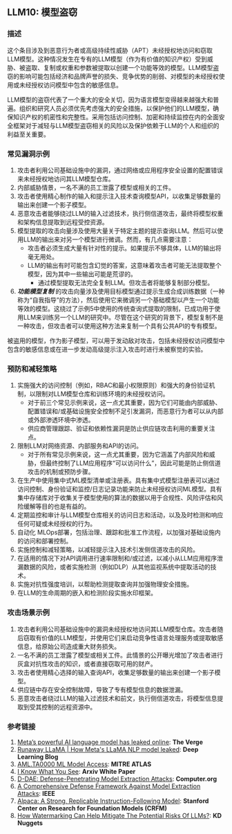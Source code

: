 ## LLM10: 模型盗窃

### 描述

这个条目涉及到恶意行为者或高级持续性威胁（APT）未经授权地访问和窃取LLM模型。这种情况发生在专有的LLM模型（作为有价值的知识产权）受到威胁、被盗取、复制或权重和参数被提取以创建一个功能等效的模型。LLM模型盗窃的影响可能包括经济和品牌声誉的损失、竞争优势的削弱、对模型的未经授权使用或未经授权访问模型中包含的敏感信息。

LLM模型的盗窃代表了一个重大的安全关切，因为语言模型变得越来越强大和普遍。组织和研究人员必须优先考虑强大的安全措施，以保护他们的LLM模型，确保知识产权的机密性和完整性。采用包括访问控制、加密和持续监控在内的全面安全框架对于减轻与LLM模型盗窃相关的风险以及保护依赖于LLM的个人和组织的利益至关重要。

### 常见漏洞示例

1. 攻击者利用公司基础设施中的漏洞，通过网络或应用程序安全设置的配置错误来未经授权地访问其LLM模型仓库。
2. 内部威胁情景，一名不满的员工泄露了模型或相关的工件。
3. 攻击者使用精心制作的输入和提示注入技术查询模型API，以收集足够数量的输出来创建一个影子模型。
4. 恶意攻击者能够绕过LLM的输入过滤技术，执行侧信道攻击，最终将模型权重和架构信息提取到远程受控资源。
5. 模型提取的攻击向量涉及使用大量关于特定主题的提示查询LLM。然后可以使用LLM的输出来对另一个模型进行微调。然而，有几点需要注意：
   - 攻击者必须生成大量有针对性的提示。如果提示不够具体，LLM的输出将毫无用处。
   - LLM的输出有时可能包含幻觉的答案，这意味着攻击者可能无法提取整个模型，因为其中一些输出可能是荒谬的。
     - 通过模型提取无法完全复制LLM。但攻击者将能够复制部分模型。
6. **_功能模型复制_** 的攻击向量涉及使用目标模型通过提示生成合成训练数据（一种称为“自我指导”的方法），然后使用它来微调另一个基础模型以产生一个功能等效的模型。这绕过了示例5中使用的传统查询式提取的限制，已成功用于使用LLM来训练另一个LLM的研究中。尽管在这个研究的背景下，模型复制不是一种攻击，但攻击者可以使用这种方法来复制一个具有公共API的专有模型。

被盗用的模型，作为影子模型，可以用于发动敌对攻击，包括未经授权访问模型中包含的敏感信息或在进一步发动高级提示注入攻击时进行未被察觉的实验。

### 预防和减轻策略

1. 实施强大的访问控制（例如，RBAC和最小权限原则）和强大的身份验证机制，以限制对LLM模型仓库和训练环境的未经授权访问。
   - 对于前三个常见示例来说，这一点尤其重要，因为它们可能由内部威胁、配置错误和/或基础设施安全控制不足引发漏洞，而恶意行为者可以从内部或外部渗透环境中渗透。
   - 供应商管理跟踪、验证和依赖性漏洞是防止供应链攻击利用的重要关注点。
2. 限制LLM对网络资源、内部服务和API的访问。
   - 对于所有常见示例来说，这一点尤其重要，因为它涵盖了内部风险和威胁，但最终控制了LLM应用程序“可以访问什么”，因此可能是防止侧信道攻击的机制或预防步骤。
3. 在生产中使用集中式ML模型清单或注册表。具有集中式模型注册表可以通过访问控制、身份验证和监控/日志记录功能来防止未经授权访问ML模型。具有集中存储库对于收集关于模型使用的算法的数据以用于合规性、风险评估和风险缓解等目的也是有益的。
4. 定期监控和审计与LLM模型仓库相关的访问日志和活动，以及及时检测和响应任何可疑或未经授权的行为。
5. 自动化 MLOps部署，包括治理、跟踪和批准工作流程，以加强对基础设施内的访问和部署控制。
6. 实施控制和减轻策略，以减轻提示注入技术引发侧信道攻击的风险。
7. 在适用的情况下对API调用进行速率限制和/或过滤，以减小从LLM应用程序泄漏数据的风险，或者实施检测（例如DLP）从其他监视系统中提取活动的技术。
8. 实施对抗性强度培训，以帮助检测提取查询并加强物理安全措施。
9. 在LLM的生命周期的嵌入和检测阶段实施水印框架。

### 攻击场景示例

1. 攻击者利用公司基础设施中的漏洞未经授权地访问其LLM模型仓库。攻击者随后窃取有价值的LLM模型，并使用它们来启动竞争性语言处理服务或提取敏感信息，给原始公司造成重大财务损失。
2. 一名不满的员工泄露了模型或相关工件。此情景的公开曝光增加了攻击者进行灰盒对抗性攻击的知识，或者直接窃取可用的财产。
3. 攻击者使用精心选择的输入查询API，收集足够数量的输出来创建一个影子模型。
4. 供应链中存在安全控制故障，导致了专有模型信息的数据泄漏。
5. 恶意攻击者绕过LLM的输入过滤技术和前文，执行侧信道攻击，将模型信息提取到受其控制的远程资源中。

### 参考链接

1. [Meta’s powerful AI language model has leaked online](https://www.theverge.com/2023/3/8/23629362/meta-ai-language-model-llama-leak-online-misuse): **The Verge**
2. [Runaway LLaMA | How Meta's LLaMA NLP model leaked](https://www.deeplearning.ai/the-batch/how-metas-llama-nlp-model-leaked/): **Deep Learning Blog**
3. [AML.TA0000 ML Model Access](https://atlas.mitre.org/tactics/AML.TA0000): **MITRE ATLAS**
4. [I Know What You See](https://arxiv.org/pdf/1803.05847.pdf): **Arxiv White Paper**
5. [D-DAE: Defense-Penetrating Model Extraction Attacks](https://www.computer.org/csdl/proceedings-article/sp/2023/933600a432/1He7YbsiH4c): **Computer.org**
6. [A Comprehensive Defense Framework Against Model Extraction Attacks](https://ieeexplore.ieee.org/document/10080996): **IEEE**
7. [Alpaca: A Strong, Replicable Instruction-Following Model](https://crfm.stanford.edu/2023/03/13/alpaca.html): **Stanford Center on Research for Foundation Models (CRFM)**
8. [How Watermarking Can Help Mitigate The Potential Risks Of LLMs?](https://www.kdnuggets.com/2023/03/watermarking-help-mitigate-potential-risks-llms.html): **KD Nuggets**

